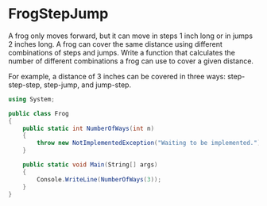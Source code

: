 # FrogStepJump

A frog only moves forward, but it can move in steps 1 inch long or in jumps 2 inches long. A frog can cover the same distance using different combinations of steps and jumps. Write a function that calculates the number of different combinations a frog can use to cover a given distance.

For example, a distance of 3 inches can be covered in three ways: step-step-step, step-jump, and jump-step. 

```cs
using System;

public class Frog
{
    public static int NumberOfWays(int n)
    {
        throw new NotImplementedException("Waiting to be implemented.");
    }

    public static void Main(String[] args)
    {
        Console.WriteLine(NumberOfWays(3));
    }
}
```
